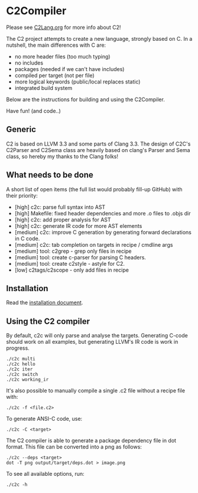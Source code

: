 # C2Compiler

Please see [C2Lang.org](http://c2lang.org) for more info about C2!

The C2 project attempts to create a new language, strongly based on C.
In a nutshell, the main differences with C are:
* no more header files (too much typing)
* no includes
* packages (needed if we can't have includes)
* compiled per target (not per file)
* more logical keywords (public/local replaces static)
* integrated build system

Below are the instructions for building and using the C2Compiler.

Have fun! (and code..)


## Generic
C2 is based on LLVM 3.3 and some parts of Clang 3.3. The design of C2C's
C2Parser and C2Sema class are heavily based on clang's Parser and Sema class,
so hereby my thanks to the Clang folks!


## What needs to be done
A short list of open items (the full list would probably fill-up GitHub) with
their priority:
* [high] c2c: parse full syntax into AST
* [high] Makefile: fixed header dependencies and more .o files to .objs dir
* [high] c2c: add proper analysis for AST
* [high] c2c: generate IR code for more AST elements
* [medium] c2c: improve C generation by generating forward declarations in C code.
* [medium] c2c: tab completion on targets in recipe / cmdline args
* [medium] tool: c2grep - grep only files in recipe
* [medium] tool: create c-parser for parsing C headers.
* [medium] tool: create c2style - astyle for C2.
* [low] c2tags/c2scope - only add files in recipe


## Installation
Read the [installation document](INSTALL.md).

## Using the C2 compiler
By default, c2c will only parse and analyse the targets. Generating C-code
should work on all examples, but generating LLVM's IR code is work in
progress.
```
./c2c multi
./c2c hello
./c2c iter
./c2c switch
./c2c working_ir
```

It's also possible to manually compile a single .c2 file without a recipe
file with:
```
./c2c -f <file.c2>
```

To generate ANSI-C code, use:
```
./c2c -C <target>
```

The C2 compiler is able to generate a package dependency file in dot format. This
file can be converted into a png as follows:
```
./c2c --deps <target>
dot -T png output/target/deps.dot > image.png
```

To see all available options, run:
```
./c2c -h
```

